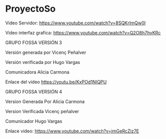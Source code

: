 # ProyectoSo
Video Servidor: https://www.youtube.com/watch?v=8SQKrImQw0I 

Video interfaz grafica: https://www.youtube.com/watch?v=Q2O8h7hyKRc

GRUPO FOSSA VERSIÓN 3

Versión generada por Vicenç Peñalver

Versión verificada por Hugo Vargas

Comunicadora Alicia Carmona

Enlace del video https://youtu.be/KxPOd1NIQPU

GRUPO FOSSA VERSIÓN 4

Version Generada Por Alicia Carmona

Version Verificada Vicenç peñalver

Comunicador Hugo Vargas

Enlace video: https://www.youtube.com/watch?v=jmGeRcZiz7E
